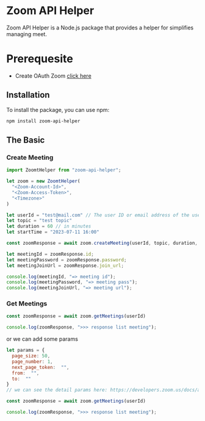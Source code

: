 # Zoom API Helper

Zoom API Helper is a Node.js package that provides a helper for simplifies managing meet.

# Prerequesite

- Create OAuth Zoom [click here](https://developers.zoom.us/docs/integrations/create/)

## Installation

To install the package, you can use npm:

```bash
npm install zoom-api-helper
```

## The Basic

### Create Meeting
```js
import ZoomtHelper from "zoom-api-helper";

let zoom = new ZoomtHelper(
  "<Zoom-Account-Id>",
  "<Zoom-Access-Token>",
  "<Timezone>"
)

let userId = "test@mail.com" // The user ID or email address of the user.
let topic = "test topic" 
let duration = 60 // in minutes
let startTime = "2023-07-11 16:00"

const zoomResponse = await zoom.createMeeting(userId, topic, duration, startTime)

let meetingId = zoomResponse.id;
let meetingPassword = zoomResponse.password;
let meetingJoinUrl = zoomResponse.join_url;

console.log(meetingId, "=> meeting id");
console.log(meetingPassword, "=> meeting pass");
console.log(meetingJoinUrl, "=> meeting url");
```

### Get Meetings
```js
const zoomResponse = await zoom.getMeetings(userId)

console.log(zoomResponse, ">>> response list meeting");
```
or we can add some params
```js
let params = {
  page_size: 50, 
  page_number: 1,
  next_page_token:  "",
  from:  "",
  to:  "" 
}
// we can see the detail params here: https://developers.zoom.us/docs/api/rest/reference/zoom-api/methods/#operation/meetings

const zoomResponse = await zoom.getMeetings(userId)

console.log(zoomResponse, ">>> response list meeting");
```
